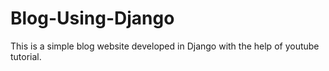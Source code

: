 # Blog-Using-Django
This is a simple blog website developed in Django with the help of youtube tutorial.
